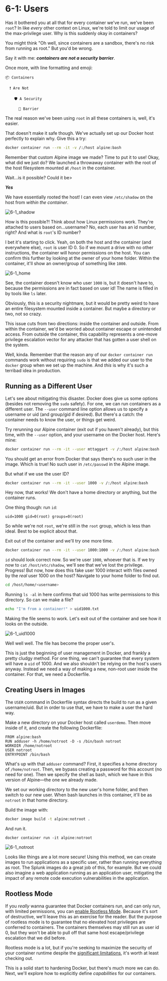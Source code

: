 # 6-1: Users

Has it bothered you at all that for every container we've run, we've been `root`? In like _every_ other context on Linux, we're told to limit our usage of the max-privilege user. Why is this suddenly okay in containers?

You might think "Oh well, since containers are a sandbox, there's no risk from running as root." But you'd be wrong. 

Say it with me: ***containers are not a security barrier***.

Once more, with line formatting and emoji:

```
📦 Containers

  ❗ Are Not 

    🛡️ A Security 

      🧱 Barrier 
```

The real reason we've been using `root` in all these containers is, well, it's easier. 

That doesn't make it safe though. We've actually set up our Docker host perfectly to explain why. Give this a try:

```bash
docker container run --rm -it -v /:/host alpine:bash
```

Remember that custom Alpine image we made? Time to put it to use! Okay, what did we just do? We launched a throwaway container with the root of the host filesystem mounted at `/host` in the container. 

Wait...is it possible? Could it be>

***Yes***

We have essentially rooted the host! I can even view `/etc/shadow` on the host from _within the container_.

![6-1_shadow](../img/6-1_shadow.png)

How is this possible?! Think about how Linux permissions work. They're attached to users based on...username? No, each user has an id number, right? And what is `root`'s  ID number?

I bet it's starting to click. Yeah, on both the host and the container (and everywhere else), `root` is user ID 0. So if we mount a drive with no other instructions, the container will honor permissions on the host. You can confirm this further by looking at the owner of your home folder. Within the container, it'll show an owner/group of something like `1000`. 

![6-1_home](../img/6-1_home.png)

See, the container doesn't know who user `1000` is, but it doesn't have to, because the permissions are in fact based on user id! The name is filled in by tools like `ls` later.

Obviously, this is a security nightmare, but it would be pretty weird to have an entire filesystem mounted inside a container. But maybe a directory or two, not so crazy. 

This issue cuts from two directions: inside the container and outside. From within the container, we'd be worried about container escape or unintended access. From outside the container, this capability represents a one-move privilege escalation vector for any attacker that has gotten a user shell on the system.

Well, kinda. Remember that the reason any of our `docker container run` commands work without requiring `sudo` is that we added our user to the `docker` group when we set up the machine. And _this_ is why it's such a terribad idea in production.

## Running as a Different User

Let's see about mitigating this disaster. Docker does give us some options (besides not removing the `sudo` safety). For one, we can run containers as a different user. The `--user` command line option allows us to specify a username or uid (and group/gid if desired). But there's a catch: the container needs to know the user, or things get weird.

Try rerunning our Alpine container (exit out if you haven't already), but this time, with the `--user` option, and your username on the Docker host. Here's mine:

```bash
docker container run --rm -it --user mttaggart -v /:/host alpine:bash
```

You should get an error from Docker that says there's no such user in the image. Which is true! No such user in `/etc/passwd` in the Alpine image. 

But what if we use the user ID?

```bash
docker container run --rm -it --user 1000 -v /:/host alpine:bash
```

Hey now, that works! We don't have a home directory or anything, but the container runs. 

One thing though: run `id`:

```
uid=1000 gid=0(root) groups=0(root)
```

So while we're not `root`, we're still in the `root` group, which is less than ideal. Best to be explicit about that.

Exit out of the container and we'll try one more time.

```bash
docker container run --rm -it --user 1000:1000 -v /:/host alpine:bash
```

`id` should look correct now. So we're user `1000`, whoever that is. If we try now to `cat` `/host/etc/shadow`, we'll see that we've lost the privilege. Progress! But now, how does this fake user 1000 interact with files owned by the _real_ user 1000 on the host? Navigate to your home folder to find out.

```bash
cd /host/home/<username>
```

Running `ls -al` in here confirms that uid 1000 has write permissions to this directory. So can we make a file?

```bash
echo "I'm from a container!" > uid1000.txt
```

Making the file seems to work. Let's exit out of the container and see how it looks on the outside.

![6-1_uid1000](../img/6-1_uid1000.png)

Well well well. The file has become the proper user's. 

This is just the beginning of user management in Docker, and frankly a pretty cludgy method. For one thing, we can't guarantee that every system will have a `uid` of 1000. And we also shouldn't be relying on the host's users anyway. Instead we need a way of making a new, non-root user inside the container. For that, we need a Dockerfile.

## Creating Users in Images

The `USER` command in Dockerfile syntax directs the build to run as a given username/uid. But in order to use that, we have to make a user the hard way.

Make a new directory on your Docker host called `userdemo`. Then move inside of it, and create the following Dockerfile:

```docker
FROM alpine:bash
RUN adduser -h /home/notroot -D -s /bin/bash notroot 
WORKDIR /home/notroot
USER notroot
ENTRYPOINT /bin/bash
```

What's up with that `adduser` command? First, it specifies a home directory of `/home/notroot`. Then, we bypass creating a password for this account (no need for one). Then we specify the shell as bash, which we have in this version of Alpine—the one we already made.

We set our working directory to the new user's home folder, and then switch to our new user. When bash launches in this container, it'll be as `notroot` in that home directory.

Build the image with:

```bash
docker image build -t alpine:notroot .
```

And run it.

```
docker container run -it alpine:notroot
```

![6-1_notroot](../img/6-1_notroot.png)

Looks like things are a lot more secure! Using this method, we can create images to run applications as a specific user, rather than running everything as root. The Splunk images do a great job of this, for example. But we could also imagine a web application running as an application user, mitigating the impact of any remote code execution vulnerabilities in the application.

## Rootless Mode

If you _really_ wanna guarantee that Docker containers run, and can only run, with limited permissions, you can [enable Rootless Mode](https://docs.docker.com/engine/security/rootless/). Because it's sort of destructive, we'll leave this as an exercise for the reader. But the purpose of rootless mode is to guarantee that no elevated host privileges are conferred to containers. The containers themselves may still run as user id 0, but they won't be able to pull off that same host escape/privilege escalation that we did before. 

Rootless mode is a lot, but if you're seeking to maximize the security of your container runtime despite the [significant limitations](https://docs.docker.com/engine/security/rootless/#known-limitations), it's worth at least checking out.

This is a solid start to hardening Docker, but there's much more we can do. Next, we'll explore how to explicitly define _capabilities_ for our containers.

